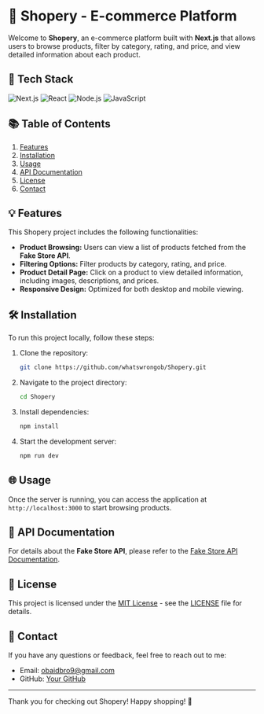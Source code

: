 # 🛒 Shopery - E-commerce Platform

Welcome to **Shopery**, an e-commerce platform built with **Next.js** that allows users to browse products, filter by category, rating, and price, and view detailed information about each product.

## 🚀 Tech Stack

![Next.js](https://img.shields.io/badge/Next.js-13.0.0-black?style=flat-square&logo=next.js)
![React](https://img.shields.io/badge/React-17.0.2-blue?style=flat-square&logo=react)
![Node.js](https://img.shields.io/badge/Node.js-18.12.1-green?style=flat-square&logo=node.js)
![JavaScript](https://img.shields.io/badge/JavaScript-ES6-yellow?style=flat-square&logo=javascript)

## 📚 Table of Contents

1. [Features](#features)
2. [Installation](#installation)
3. [Usage](#usage)
4. [API Documentation](#api-documentation)
5. [License](#license)
6. [Contact](#contact)

## 💡 Features

This Shopery project includes the following functionalities:

- **Product Browsing:** Users can view a list of products fetched from the **Fake Store API**.
- **Filtering Options:** Filter products by category, rating, and price.
- **Product Detail Page:** Click on a product to view detailed information, including images, descriptions, and prices.
- **Responsive Design:** Optimized for both desktop and mobile viewing.

## 🛠️ Installation

To run this project locally, follow these steps:

1. Clone the repository:
    ```bash
    git clone https://github.com/whatswrongob/Shopery.git
    ```
2. Navigate to the project directory:
    ```bash
    cd Shopery
    ```
3. Install dependencies:
    ```bash
    npm install
    ```
4. Start the development server:
    ```bash
    npm run dev
    ```

## 🌐 Usage

Once the server is running, you can access the application at `http://localhost:3000` to start browsing products.

## 📄 API Documentation

For details about the **Fake Store API**, please refer to the [Fake Store API Documentation](https://fakestoreapi.com/docs).

## 📄 License

This project is licensed under the [MIT License](LICENSE) - see the [LICENSE](LICENSE) file for details.

## 📧 Contact

If you have any questions or feedback, feel free to reach out to me:

- Email: [obaidbro9@gmail.com](mailto:obaidbro9@gmail.com)
- GitHub: [Your GitHub](https://github.com/whatswrongob)

---

Thank you for checking out Shopery! Happy shopping! 🎉
